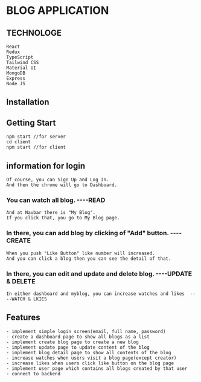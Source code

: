 # BLOG APPLICATION

## TECHNOLOGE
    React
    Redux
    TypeScript
    Tailwind CSS
    Material UI
    MongoDB
    Express
    Node JS
## Installation
    
## Getting Start

    npm start //for server
    cd client
    npm start //for client 

## information for login

    Of course, you can Sign Up and Log In.
    And then the chrome will go to Dashboard.
  ###  You can watch all blog.                                          ----READ
    And at Navbar there is "My Blog".
    If you click that, you go to My Blog page. 

  ###  In there, you can add blog by clicking of "Add" button.          ----CREATE
    When you push "Like Button" like number will increased.
    And you can click a blog then you can see the detail of that.
  ###  In there, you can edit and update and delete blog.               ----UPDATE & DELETE

    In either dashboard and myblog, you can increase watches and likes  ----WATCH & LKIES

## Features
    - implement simple login screen(email, full name, password)
    - create a dashboard page to show all blogs as a list
    - implement create blog page to create a new blog
    - implement update page to update content of the blog
    - implement blog detail page to show all contents of the blog
    - increase watches when users visit a blog page(except creator)
    - increase likes when users click like button on the blog page
    - implement user page which contains all blogs created by that user
    - connect to backend

